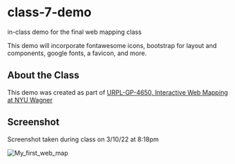 # class-7-demo
 in-class demo for the final web mapping class

 This demo will incorporate fontawesome icons, bootstrap for layout and components, google fonts, a favicon, and more.

 ## About the Class

 This demo was created as part of [URPL-GP-4650, Interactive Web Mapping at NYU Wagner](https://wagner.nyu.edu/education/courses/advanced-gis-interactive-web-mapping-and-spatial-data-visualization)
 
 
 ## Screenshot
 
 Screenshot taken during class on 3/10/22 at 8:18pm
 
 ![My_first_web_map](https://user-images.githubusercontent.com/1833820/157783177-56ca442f-52ab-4491-bc4e-9ddfb3b679e8.png)

